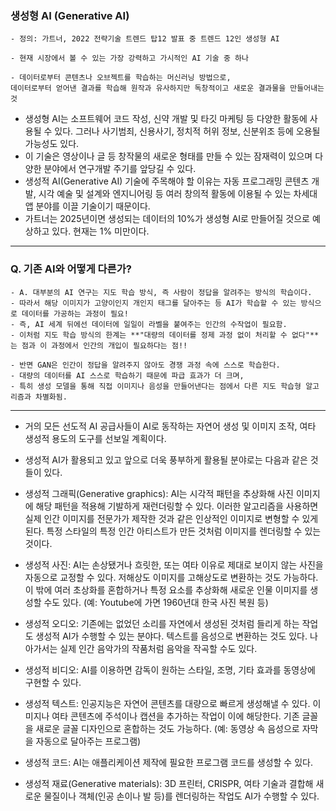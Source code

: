 ### 생성형 AI (Generative AI)
~~~
- 정의: 가트너, 2022 전략기술 트렌드 탑12 발표 중 트렌드 12인 생성형 AI

- 현재 시장에서 볼 수 있는 가장 강력하고 가시적인 AI 기술 중 하나

- 데이터로부터 콘텐츠나 오브젝트를 학습하는 머신러닝 방법으로, 
데이터로부터 얻어낸 결과를 학습해 원작과 유사하지만 독창적이고 새로운 결과물을 만들어내는 것
 ~~~
- 생성형 AI는 소프트웨어 코드 작성, 신약 개발 및 타깃 마케팅 등 다양한 활동에 사용될 수 있다. 
그러나 사기범죄, 신용사기, 정치적 허위 정보, 신분위조 등에 오용될 가능성도 있다. 
- 이 기술은 영상이나 글 등 창작물의 새로운 형태를 만들 수 있는 잠재력이 있으며 다양한 분야에서 연구개발 주기를 앞당길 수 있다.
- 생성적 AI(Generative AI) 기술에 주목해야 할 이유는 자동 프로그래밍 콘텐츠 개발, 시각 예술 및 설계와 엔지니어링 등 여러 창의적 활동에 이용될 수 있는 차세대 앱 분야를 이끌 기술이기 때문이다.
-	가트너는 2025년이면 생성되는 데이터의 10%가 생성형 AI로 만들어질 것으로 예상하고 있다. 현재는 1% 미만이다.

----------------------------------------------------------------------------------------------
### Q. 기존 AI와 어떻게 다른가?
~~~
- A. 대부분의 AI 연구는 지도 학습 방식, 즉 사람이 정답을 알려주는 방식의 학습이다.
- 따라서 해당 이미지가 고양이인지 개인지 태그를 달아주는 등 AI가 학습할 수 있는 방식으로 데이터를 가공하는 과정이 필요!
- 즉, AI 세계 뒤에선 데이터에 일일이 라벨을 붙여주는 인간의 수작업이 필요함.
- 이처럼 지도 학습 방식의 한계는 **"대량의 데이터를 정제 과정 없이 처리할 수 없다"**는 점과 이 과정에서 인간의 개입이 필요하다는 점!!

- 반면 GAN은 인간이 정답을 알려주지 않아도 경쟁 과정 속에 스스로 학습한다. 
- 대량의 데이터를 AI 스스로 학습하기 때문에 파급 효과가 더 크며, 
- 특히 생성 모델을 통해 직접 이미지나 음성을 만들어낸다는 점에서 다른 지도 학습형 알고리즘과 차별화됨.
~~~
----------------------------------------------------------------------------------------------
- 거의 모든 선도적 AI 공급사들이 AI로 동작하는 자연어 생성 및 이미지 조작, 여타 생성적 용도의 도구를 선보일 계획이다. 
- 생성적 AI가 활용되고 있고 앞으로 더욱 풍부하게 활용될 분야로는 다음과 같은 것들이 있다.

- 생성적 그래픽(Generative graphics): AI는 시각적 패턴을 추상화해 사진 이미지에 해당 패턴을 적용해 기발하게 재런더링할 수 있다. 이러한 알고리즘을 사용하면 실제 인간 이미지를 전문가가 제작한 것과 같은 인상적인 이미지로 변형할 수 있게 된다. 특정 스타일의 특정 인간 아티스트가 만든 것처럼 이미지를 렌더링할 수 있는 것이다.

- 생성적 사진: AI는 손상됐거나 흐릿한, 또는 여타 이유로 제대로 보이지 않는 사진을 자동으로 교정할 수 있다. 저해상도 이미지를 고해상도로 변환하는 것도 가능하다. 이 밖에 여러 초상화를 혼합하거나 특정 요소를 추상화해 새로운 인물 이미지를 생성할 수도 있다. (예: Youtube에 가면 1960년대 한국 사진 복원 등)

- 생성적 오디오: 기존에는 없었던 소리를 자연에서 생성된 것처럼 들리게 하는 작업도 생성적 AI가 수행할 수 있는 분야다. 텍스트를 음성으로 변환하는 것도 있다. 나아가서는 실제 인간 음악가의 작품처럼 음악을 작곡할 수도 있다.

- 생성적 비디오: AI를 이용하면 감독이 원하는 스타일, 조명, 기타 효과를 동영상에 구현할 수 있다.

- 생성적 텍스트: 인공지능은 자연어 콘텐츠를 대량으로 빠르게 생성해낼 수 있다. 이미지나 여타 콘텐츠에 주석이나 캡션을 추가하는 작업이 이에 해당한다. 기존 글꼴을 새로운 글꼴 디자인으로 혼합하는 것도 가능하다. (예: 동영상 속 음성으로 자막을 자동으로 달아주는 프로그램)

- 생성적 코드: AI는 애플리케이션 제작에 필요한 프로그램 코드를 생성할 수 있다.

- 생성적 재료(Generative materials): 3D 프린터, CRISPR, 여타 기술과 결합해 새로운 물질이나 객체(인공 손이나 발 등)를 렌더링하는 작업도 AI가 수행할 수 있다.

